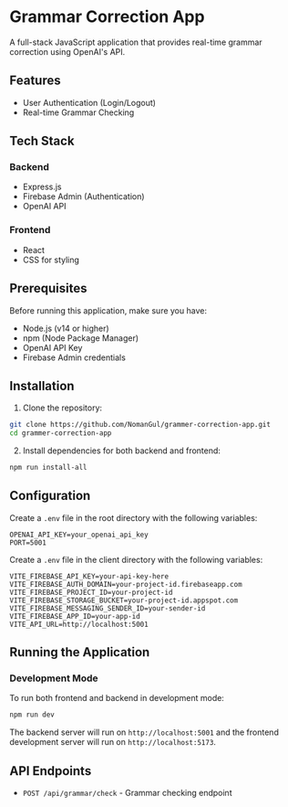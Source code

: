 # Grammar Correction App

A full-stack JavaScript application that provides real-time grammar correction using OpenAI's API.

## Features

- User Authentication (Login/Logout)
- Real-time Grammar Checking

## Tech Stack

### Backend
- Express.js
- Firebase Admin (Authentication)
- OpenAI API

### Frontend
- React
- CSS for styling

## Prerequisites

Before running this application, make sure you have:

- Node.js (v14 or higher)
- npm (Node Package Manager)
- OpenAI API Key
- Firebase Admin credentials

## Installation

1. Clone the repository:
```bash
git clone https://github.com/NomanGul/grammer-correction-app.git
cd grammer-correction-app
```

2. Install dependencies for both backend and frontend:
```bash
npm run install-all
```

## Configuration

Create a `.env` file in the root directory with the following variables:
```
OPENAI_API_KEY=your_openai_api_key
PORT=5001
```

Create a `.env` file in the client directory with the following variables:
```
VITE_FIREBASE_API_KEY=your-api-key-here
VITE_FIREBASE_AUTH_DOMAIN=your-project-id.firebaseapp.com
VITE_FIREBASE_PROJECT_ID=your-project-id
VITE_FIREBASE_STORAGE_BUCKET=your-project-id.appspot.com
VITE_FIREBASE_MESSAGING_SENDER_ID=your-sender-id
VITE_FIREBASE_APP_ID=your-app-id
VITE_API_URL=http://localhost:5001
```

## Running the Application

### Development Mode
To run both frontend and backend in development mode:
```bash
npm run dev
```

The backend server will run on `http://localhost:5001` and the frontend development server will run on `http://localhost:5173`.

## API Endpoints

- `POST /api/grammar/check` - Grammar checking endpoint

